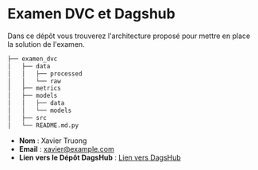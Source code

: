 # Examen DVC et Dagshub
Dans ce dépôt vous trouverez l'architecture proposé pour mettre en place la solution de l'examen.

```bash
├── examen_dvc
│   ├── data
│   │   ├── processed
│   │   └── raw
│   ├── metrics
│   ├── models
│   │   ├── data
│   │   └── models
│   ├── src
│   └── README.md.py
```

- **Nom** : Xavier Truong
- **Email** : xavier@example.com
- **Lien vers le Dépôt DagsHub** : [Lien vers DagsHub](https://dagshub.com/truongxavier/examen-dvc)
